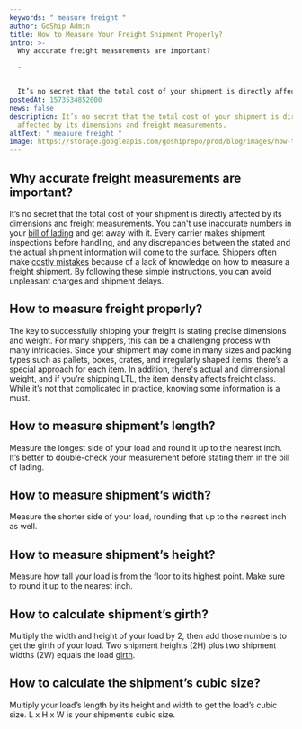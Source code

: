 ```yaml
---
keywords: " measure freight "
author: GoShip Admin
title: How to Measure Your Freight Shipment Properly?
intro: >-
  Why accurate freight measurements are important?

  -


  It’s no secret that the total cost of your shipment is directly affected by its dimensions and freight measurements. You can't use inaccurate numbers in your bill of lading and get away with it. Every carrier makes shipment inspections before handling, and any discrepancies between the stated and the actual shipment information will come to the surface. Shippers often make costly mistakes because of a lack of knowledge on how to measure a freight shipment.
postedAt: 1573534852000
news: false
description: It’s no secret that the total cost of your shipment is directly
  affected by its dimensions and freight measurements.
altText: " measure freight "
image: https://storage.googleapis.com/goshiprepo/prod/blog/images/how-to-measure-your-freight-shipment-properly.jpg
---
```

## Why accurate freight measurements are important?

It’s no secret that the total cost of your shipment is directly affected by its dimensions and freight measurements. You can't use inaccurate numbers in your [bill of lading](https://www.goship.com/blog/what-is-the-bill-of-lading-bol/) and get away with it. Every carrier makes shipment inspections before handling, and any discrepancies between the stated and the actual shipment information will come to the surface. Shippers often make [costly mistakes](https://www.goship.com/blog/what-is-billing-and-payment-adjustment-in-freight-shipping/) because of a lack of knowledge on how to measure a freight shipment. By following these simple instructions, you can avoid unpleasant charges and shipment delays.

## How to measure freight properly?

The key to successfully shipping your freight is stating precise dimensions and weight. For many shippers, this can be a challenging process with many intricacies. Since your shipment may come in many sizes and packing types such as pallets, boxes, crates, and irregularly shaped items, there’s a special approach for each item. In addition, there's actual and dimensional weight, and if you’re shipping LTL, the item density affects freight class. While it’s not that complicated in practice, knowing some information is a must.

## How to measure shipment’s length?

Measure the longest side of your load and round it up to the nearest inch. It’s better to double-check your measurement before stating them in the bill of lading.

## How to measure shipment’s width?

Measure the shorter side of your load, rounding that up to the nearest inch as well.

## How to measure shipment’s height?

Measure how tall your load is from the floor to its highest point. Make sure to round it up to the nearest inch.

## How to calculate shipment’s girth?

Multiply the width and height of your load by 2, then add those numbers to get the girth of your load. Two shipment heights (2H) plus two shipment widths (2W) equals the load [girth](https://help.extensionworks.com/hc/en-us/articles/200621283-What-is-a-shipping-girth-).

## How to calculate the shipment’s cubic size?

Multiply your load’s length by its height and width to get the load’s cubic size. L x H x W is your shipment’s cubic size.